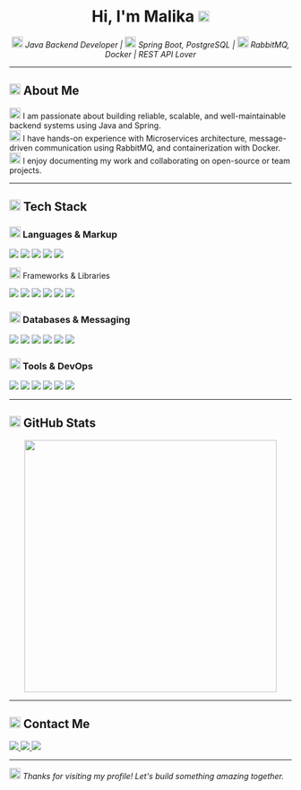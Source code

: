 <h1 align="center">Hi, I'm Malika <img src="https://em-content.zobj.net/thumbs/240/apple/354/sparkling-heart_1f496.png" height="20"/></h1>

<p align="center">
  <em><img src="https://em-content.zobj.net/thumbs/240/apple/354/laptop_1f4bb.png" height="20"/> Java Backend Developer | 
  <img src="https://em-content.zobj.net/thumbs/240/apple/354/cloud_2601-fe0f.png" height="20"/> Spring Boot, PostgreSQL | 
  <img src="https://em-content.zobj.net/thumbs/240/apple/354/rabbit-face_1f430.png" height="20"/> RabbitMQ, Docker | REST API Lover</em>
</p>

---

## <img src="https://em-content.zobj.net/thumbs/240/apple/354/person-bowing-light-skin-tone_1f647-1f3fb_200d_2640-fe0f.png" height="20"/> About Me

<img src="https://em-content.zobj.net/thumbs/240/apple/354/graduation-cap_1f393.png" height="20"/> I am passionate about building reliable, scalable, and well-maintainable backend systems using Java and Spring.  
<img src="https://em-content.zobj.net/thumbs/240/apple/354/seedling_1f331.png" height="20"/> I have hands-on experience with Microservices architecture, message-driven communication using RabbitMQ, and containerization with Docker.  
<img src="https://em-content.zobj.net/thumbs/240/apple/354/books_1f4da.png" height="20"/> I enjoy documenting my work and collaborating on open-source or team projects.

---

## <img src="https://em-content.zobj.net/thumbs/240/apple/354/rocket_1f680.png" height="20"/> Tech Stack

### <img src="https://em-content.zobj.net/thumbs/240/apple/354/woman-technologist-light-skin-tone_1f469-1f3fb-200d-1f4bb.png" height="20"/> Languages & Markup

<p>
  <img src="https://img.shields.io/badge/Java-007396?style=flat&logo=openjdk&logoColor=white"/>
  <img src="https://img.shields.io/badge/OOP-181717?style=flat&logo=code&logoColor=white"/>
  <img src="https://img.shields.io/badge/HTML5-E34F26?style=flat&logo=html5&logoColor=white"/>
  <img src="https://img.shields.io/badge/XML-FF6600?style=flat&logo=w3c&logoColor=white"/>
  <img src="https://img.shields.io/badge/JSON-000000?style=flat&logo=json&logoColor=white"/>
</p>

<img src="https://em-content.zobj.net/thumbs/240/apple/354/card-index-dividers_1f5c2-fe0f.png" height="20"/> Frameworks & Libraries

<p>
  <img src="https://img.shields.io/badge/Spring-6DB33F?style=flat&logo=spring&logoColor=white"/>
  <img src="https://img.shields.io/badge/Spring Boot-6DB33F?style=flat&logo=springboot&logoColor=white"/>
  <img src="https://img.shields.io/badge/Spring Security-430098?style=flat&logo=springsecurity&logoColor=white"/>
  <img src="https://img.shields.io/badge/Spring MVC-6DB33F?style=flat"/>
  <img src="https://img.shields.io/badge/Spring Data-3178C6?style=flat"/>
  <img src="https://img.shields.io/badge/JSP-007ACC?style=flat&logo=java&logoColor=white"/>
</p>

### <img src="https://em-content.zobj.net/thumbs/240/apple/354/hammer-and-wrench_1f6e0-fe0f.png" height="20"/> Databases & Messaging

<p>
  <img src="https://img.shields.io/badge/PostgreSQL-336791?style=flat&logo=postgresql&logoColor=white"/>
  <img src="https://img.shields.io/badge/MongoDB-47A248?style=flat&logo=mongodb&logoColor=white"/>
  <img src="https://img.shields.io/badge/JPA-4E4E4E?style=flat"/>
  <img src="https://img.shields.io/badge/Hibernate-59666C?style=flat&logo=hibernate&logoColor=white"/>
  <img src="https://img.shields.io/badge/JDBC-254BDD?style=flat"/>
  <img src="https://img.shields.io/badge/RabbitMQ-FF6600?style=flat&logo=rabbitmq&logoColor=white"/>
</p>

### <img src="https://em-content.zobj.net/thumbs/240/apple/354/gear_2699-fe0f.png" height="20"/> Tools & DevOps

<p>
  <img src="https://img.shields.io/badge/IntelliJ IDEA-000000?style=flat&logo=intellijidea&logoColor=white"/>
  <img src="https://img.shields.io/badge/Maven-C71A36?style=flat&logo=apachemaven&logoColor=white"/>
  <img src="https://img.shields.io/badge/Docker-2496ED?style=flat&logo=docker&logoColor=white"/>
  <img src="https://img.shields.io/badge/Docker Compose-1488C6?style=flat&logo=docker&logoColor=white"/>
  <img src="https://img.shields.io/badge/Git-F05032?style=flat&logo=git&logoColor=white"/>
  <img src="https://img.shields.io/badge/GitHub-181717?style=flat&logo=github&logoColor=white"/>
</p>

---

## <img src="https://em-content.zobj.net/thumbs/240/apple/354/bar-chart_1f4ca.png" height="20"/> GitHub Stats

<p align="center">
  <img src="https://github-readme-stats.vercel.app/api?username=mfar-1&show_icons=true&theme=default&count_private=true" width="450"/>
</p>

---

## <img src="https://em-content.zobj.net/thumbs/240/apple/354/envelope-with-arrow_1f4e9.png" height="20"/> Contact Me

<p>
  <a href="mailto:malikabonufarxodova@gmail.com">
    <img src="https://img.shields.io/badge/Gmail-D14836?style=flat&logo=gmail&logoColor=white"/>
  </a>
  <a href="https://t.me/mfx_m">
    <img src="https://img.shields.io/badge/Telegram-26A5E4?style=flat&logo=telegram&logoColor=white"/>
  </a>
  <a href="https://instagram.com/malika_xf">
    <img src="https://img.shields.io/badge/Instagram-E4405F?style=flat&logo=instagram&logoColor=white"/>
  </a>
</p>

---

<img src="https://em-content.zobj.net/thumbs/240/apple/354/sparkles_2728.png" height="20"/> _Thanks for visiting my profile! Let's build something amazing together._
